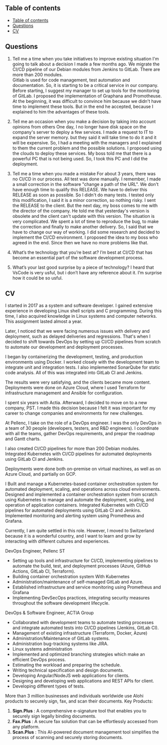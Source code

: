 ## Table of contents

- [Table of contents](#table-of-contents)
- [Questions](#questions)
- [CV](#cv)

## Questions

1. Tell me a time when you take initiatives to improve existing situation
I'm going to talk about a decision I made a few months ago. We migrate the CI/CD pipeline of our Debian modules from Jenkins to GitLab. 
There are more than 200 modules.  
Gitlab is used for code management, test automation and documentation. So, it is starting to be a critical service in our company. 
Before starting, I suggest my manager to set up tools for the monitoring of GitLab. I proposed the implementation of Graphana and Promotheuse. 
At the beginning, it was difficult to convince him because we didn't have time to implement these tools. 
But in the end he accepted, because I explained to him the advantages of these tools.
 
2. Tell me an occasion when you make a decision by taking into account opinions from others
One day, I no longer have disk space on the company's server to deploy a few services. I made a request to IT to expand the server memory. but they said it will take time to do it and it will be expensive.
So, I had a meeting with the managers and I explained to them the current problem and the possible solutions. I proposed using the clouds to deploy these services. My boss told me that there is a powerful PC that is not being used. So, I took this PC and I did the deployment.
 
3. Tell me a time when you made a mistake
For about 3 years, there was no CI/CD in our process. All test was done manually. I remember, I made a small correction in the software "change a path of the URL". We don't have enough time to qualify this RELEASE. We have to deliver this RELEASE as soon as possible. So I didn't do many tests. I tested only this modification, I said it is a minor correction, so nothing risky.
I sent the RELEASE to the client. But the next day, my boss comes to me with the director of the company. He told me that yesterday's version is obsolete and the client can't update with this version.
The situation is very complicated.  We spent a lot of time to reproduce the bug, to make the correction and finally to make another delivery.
So, I said that we have to change our way of working. I did some research and decided to implement the CI/CD environment. I proposed the idea to my boss who agreed in the end.  Since then we have no more problems like that.
 
4. What’s the technology that you’re best at?
I’m best at CI/CD that has become an essential part of the software development process.
5. What’s your last good surprise by a piece of technology?
I heard that VsCode is very usful, but i don’t have any reference about it. I’m surprise how it could be so usful.


## CV

I started in 2017 as a system and software developer. I gained extensive experience in developing Linux shell scripts and C programming. During this time, I also acquired knowledge in Linux systems and computer networks. This assignment lasted almost a year.

Later, I noticed that we were facing numerous issues with delivery and deployment, such as delayed deliveries and regressions. That's when I decided to shift towards DevOps by setting up CI/CD pipelines from scratch to automate our development and deployment processes.

I began by containerizing the development, testing, and production environments using Docker. I worked closely with the development team to integrate unit and integration tests. I also implemented SonarQube for static code analysis. All of this was integrated into GitLab CI and Jenkins.

The results were very satisfying, and the clients became more content. 
Deployments were done on Azure Cloud, where I used Terraform for infrastructure management and Ansible for configuration.

I spent six years with Actia. Afterward, I decided to move on to a new company, PST. I made this decision because I felt it was important for my career to change companies and environments for new challenges.

At Pellenc, I take on the role of a DevOps engineer. I was the only DevOps in a team of 30 people (developers, testers, and R&D engineers). 
I coordinate with all the teams, gather DevOps requirements, and prepar the roadmap and Gantt charts.

I also created CI/CD pipelines for more than 200 Debian modules. 
Integrated Kubernetes with CI/CD pipelines for automated deployments using GitLab CI and Jenkins.

Deployments were done both on-premise on virtual machines, as well as on Azure Cloud, and partially on GCP.

I Built and manage a Kubernetes-based container orchestration system for automated deployment, scaling, and operations across cloud environments. 
Designed and implemented a container orchestration system from scratch using Kubernetes to manage and automate the deployment, scaling, and operation of application containers.
Integrated Kubernetes with CI/CD pipelines for automated deployments using GitLab CI and Jenkins.
Implemented monitoring and alerting system using Prometheus and Grafana.

Currently, I am quite settled in this role. However, I moved to Switzerland because it is a wonderful country, and I want to learn and grow by interacting with different cultures and experiences.


DevOps Engineer, Pellenc ST
- Setting up tools and infrastructure for CI/CD, implementing pipelines to automate the build, test, and deployment processes (Azure, GitHub Actions, GitLab CI, Terraform).
- Building container orchestration system With Kubernetes
- Administration/maintenance of self-managed GitLab and Azure.
- Established infrastructure and service monitoring using Prometheus and Grafana
- Implementing DevSecOps practices, integrating security measures throughout the software development lifecycle.

DevOps & Software Engineer, ACTIA Group
- Collaborated with development teams to automate testing processes and integrate automated tests into CI/CD pipelines (Jenkins, GitLab CI).
- Management of existing infrastructure (Terraform, Docker, Azure)
- Administration/Maintenance of GitLab systems.
- Administration bug-tracking systems like JIRA.
- Linux systems administration
- Implemented and optimized branching strategies which make an efficient DevOps process.
- Estimating the workload and preparing the schedule.
- Writing technical specification and design documents.
- Developing Angular/NodeJS web applications for clients.
- Designing and developing web applications and REST APIs for client.
- Developing different types of tests.

More than 3 million businesses and individuals worldwide use Alohi products to securely sign, fax, and scan their documents. 
Key Products:
1. **Sign.Plus**  : A comprehensive e-signature tool that enables you to securely sign legally binding documents. 
2. **Fax.Plus**  : A secure fax solution that can be effortlessly accessed from any platform.
3. **Scan.Plus** :  This AI-powered document management tool simplifies the process of scanning and securely storing documents. 